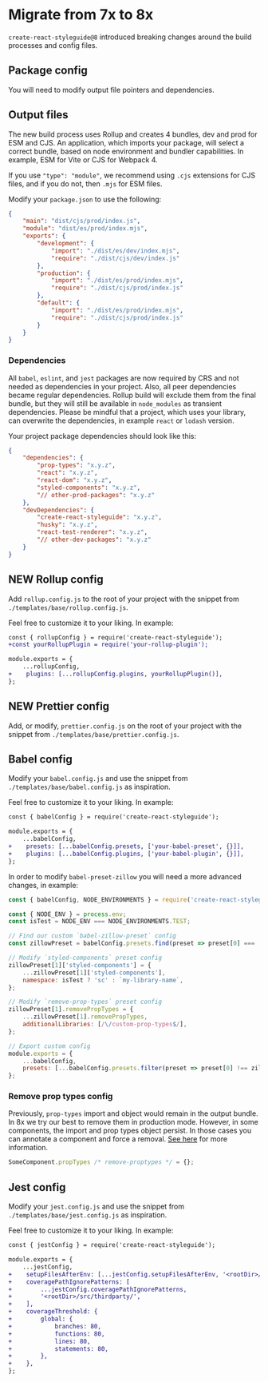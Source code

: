 # Migrate from 7x to 8x

`create-react-styleguide@8` introduced breaking changes around the build processes and config files.

## Package config

You will need to modify output file pointers and dependencies.

## Output files

The new build process uses Rollup and creates 4 bundles, dev and prod for ESM and CJS. An application, which imports your package, will select a correct bundle, based on node environment and bundler capabilities. In example, ESM for Vite or CJS for Webpack 4.

If you use `"type": "module"`, we recommend using `.cjs` extensions for CJS files, and if you do not, then `.mjs` for ESM files.

Modify your `package.json` to use the following:

```json
{
    "main": "dist/cjs/prod/index.js",
    "module": "dist/es/prod/index.mjs",
    "exports": {
        "development": {
            "import": "./dist/es/dev/index.mjs",
            "require": "./dist/cjs/dev/index.js"
        },
        "production": {
            "import": "./dist/es/prod/index.mjs",
            "require": "./dist/cjs/prod/index.js"
        },
        "default": {
            "import": "./dist/es/prod/index.mjs",
            "require": "./dist/cjs/prod/index.js"
        }
    }
}
```

### Dependencies

All `babel`, `eslint`, and `jest` packages are now required by CRS and not needed as dependencies in your project. Also, all peer dependencies became regular dependencies. Rollup build will exclude them from the final bundle, but they will still be available in `node_modules` as transient dependencies. Please be mindful that a project, which uses your library, can overwrite the dependencies, in example `react` or `lodash` version.

Your project package dependencies should look like this:

```json
{
    "dependencies": {
        "prop-types": "x.y.z",
        "react": "x.y.z",
        "react-dom": "x.y.z",
        "styled-components": "x.y.z",
        "// other-prod-packages": "x.y.z"
    },
    "devDependencies": {
        "create-react-styleguide": "x.y.z",
        "husky": "x.y.z",
        "react-test-renderer": "x.y.z",
        "// other-dev-packages": "x.y.z"
    }
}
```

## NEW Rollup config

Add `rollup.config.js` to the root of your project with the snippet from `./templates/base/rollup.config.js`.

Feel free to customize it to your liking. In example:

```diff
const { rollupConfig } = require('create-react-styleguide');
+const yourRollupPlugin = require('your-rollup-plugin');

module.exports = {
    ...rollupConfig,
+    plugins: [...rollupConfig.plugins, yourRollupPlugin()],
};
```

## NEW Prettier config

Add, or modify, `prettier.config.js` on the root of your project with the snippet from `./templates/base/prettier.config.js`.

## Babel config

Modify your `babel.config.js` and use the snippet from `./templates/base/babel.config.js` as inspiration.

Feel free to customize it to your liking. In example:

```diff
const { babelConfig } = require('create-react-styleguide');

module.exports = {
    ...babelConfig,
+    presets: [...babelConfig.presets, ['your-babel-preset', {}]],
+    plugins: [...babelConfig.plugins, ['your-babel-plugin', {}]],
};
```

In order to modify `babel-preset-zillow` you will need a more advanced changes, in example:

```js
const { babelConfig, NODE_ENVIRONMENTS } = require('create-react-styleguide');

const { NODE_ENV } = process.env;
const isTest = NODE_ENV === NODE_ENVIRONMENTS.TEST;

// Find our custom `babel-zillow-preset` config
const zillowPreset = babelConfig.presets.find(preset => preset[0] === 'babel-preset-zillow');

// Modify `styled-components` preset config
zillowPreset[1]['styled-components'] = {
    ...zillowPreset[1]['styled-components'],
    namespace: isTest ? 'sc' : `my-library-name`,
};

// Modify `remove-prop-types` preset config
zillowPreset[1].removePropTypes = {
    ...zillowPreset[1].removePropTypes,
    additionalLibraries: [/\/custom-prop-types$/],
};

// Export custom config
module.exports = {
    ...babelConfig,
    presets: [...babelConfig.presets.filter(preset => preset[0] !== zillowPreset[0]), zillowPreset],
};
```

### Remove prop types config

Previously, `prop-types` import and object would remain in the output bundle. In 8x we try our best to remove them in production mode. However, in some components, the import and prop types object persist. In those cases you can annotate a component and force a removal. [See here](https://github.com/oliviertassinari/babel-plugin-transform-react-remove-prop-types#with-comment-annotation) for more information.

```jsx
SomeComponent.propTypes /* remove-proptypes */ = {};
```

## Jest config

Modify your `jest.config.js` and use the snippet from `./templates/base/jest.config.js` as inspiration.

Feel free to customize it to your liking. In example:

```diff
const { jestConfig } = require('create-react-styleguide');

module.exports = {
    ...jestConfig,
+    setupFilesAfterEnv: [...jestConfig.setupFilesAfterEnv, '<rootDir>/jest.setup.js'],
+    coveragePathIgnorePatterns: [
+        ...jestConfig.coveragePathIgnorePatterns,
+        '<rootDir>/src/thirdparty/',
+    ],
+    coverageThreshold: {
+        global: {
+            branches: 80,
+            functions: 80,
+            lines: 80,
+            statements: 80,
+        },
+    },
};
```
